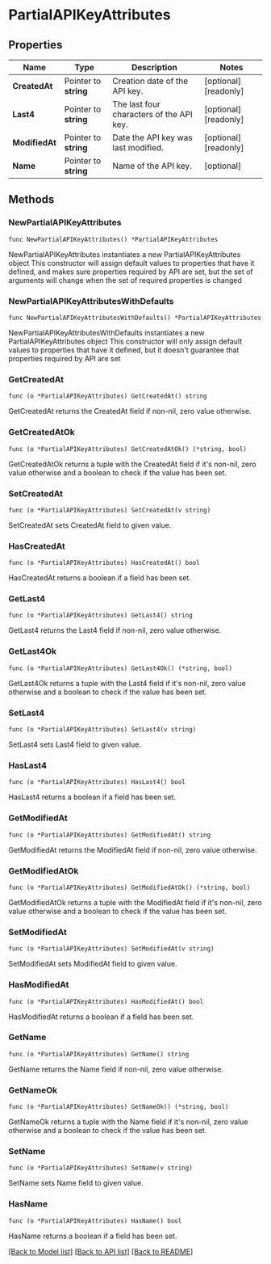 # PartialAPIKeyAttributes

## Properties

Name | Type | Description | Notes
------------ | ------------- | ------------- | -------------
**CreatedAt** | Pointer to **string** | Creation date of the API key. | [optional] [readonly] 
**Last4** | Pointer to **string** | The last four characters of the API key. | [optional] [readonly] 
**ModifiedAt** | Pointer to **string** | Date the API key was last modified. | [optional] [readonly] 
**Name** | Pointer to **string** | Name of the API key. | [optional] 

## Methods

### NewPartialAPIKeyAttributes

`func NewPartialAPIKeyAttributes() *PartialAPIKeyAttributes`

NewPartialAPIKeyAttributes instantiates a new PartialAPIKeyAttributes object
This constructor will assign default values to properties that have it defined,
and makes sure properties required by API are set, but the set of arguments
will change when the set of required properties is changed

### NewPartialAPIKeyAttributesWithDefaults

`func NewPartialAPIKeyAttributesWithDefaults() *PartialAPIKeyAttributes`

NewPartialAPIKeyAttributesWithDefaults instantiates a new PartialAPIKeyAttributes object
This constructor will only assign default values to properties that have it defined,
but it doesn't guarantee that properties required by API are set

### GetCreatedAt

`func (o *PartialAPIKeyAttributes) GetCreatedAt() string`

GetCreatedAt returns the CreatedAt field if non-nil, zero value otherwise.

### GetCreatedAtOk

`func (o *PartialAPIKeyAttributes) GetCreatedAtOk() (*string, bool)`

GetCreatedAtOk returns a tuple with the CreatedAt field if it's non-nil, zero value otherwise
and a boolean to check if the value has been set.

### SetCreatedAt

`func (o *PartialAPIKeyAttributes) SetCreatedAt(v string)`

SetCreatedAt sets CreatedAt field to given value.

### HasCreatedAt

`func (o *PartialAPIKeyAttributes) HasCreatedAt() bool`

HasCreatedAt returns a boolean if a field has been set.

### GetLast4

`func (o *PartialAPIKeyAttributes) GetLast4() string`

GetLast4 returns the Last4 field if non-nil, zero value otherwise.

### GetLast4Ok

`func (o *PartialAPIKeyAttributes) GetLast4Ok() (*string, bool)`

GetLast4Ok returns a tuple with the Last4 field if it's non-nil, zero value otherwise
and a boolean to check if the value has been set.

### SetLast4

`func (o *PartialAPIKeyAttributes) SetLast4(v string)`

SetLast4 sets Last4 field to given value.

### HasLast4

`func (o *PartialAPIKeyAttributes) HasLast4() bool`

HasLast4 returns a boolean if a field has been set.

### GetModifiedAt

`func (o *PartialAPIKeyAttributes) GetModifiedAt() string`

GetModifiedAt returns the ModifiedAt field if non-nil, zero value otherwise.

### GetModifiedAtOk

`func (o *PartialAPIKeyAttributes) GetModifiedAtOk() (*string, bool)`

GetModifiedAtOk returns a tuple with the ModifiedAt field if it's non-nil, zero value otherwise
and a boolean to check if the value has been set.

### SetModifiedAt

`func (o *PartialAPIKeyAttributes) SetModifiedAt(v string)`

SetModifiedAt sets ModifiedAt field to given value.

### HasModifiedAt

`func (o *PartialAPIKeyAttributes) HasModifiedAt() bool`

HasModifiedAt returns a boolean if a field has been set.

### GetName

`func (o *PartialAPIKeyAttributes) GetName() string`

GetName returns the Name field if non-nil, zero value otherwise.

### GetNameOk

`func (o *PartialAPIKeyAttributes) GetNameOk() (*string, bool)`

GetNameOk returns a tuple with the Name field if it's non-nil, zero value otherwise
and a boolean to check if the value has been set.

### SetName

`func (o *PartialAPIKeyAttributes) SetName(v string)`

SetName sets Name field to given value.

### HasName

`func (o *PartialAPIKeyAttributes) HasName() bool`

HasName returns a boolean if a field has been set.


[[Back to Model list]](../README.md#documentation-for-models) [[Back to API list]](../README.md#documentation-for-api-endpoints) [[Back to README]](../README.md)


